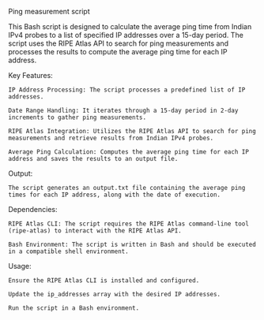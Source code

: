Ping measurement script

This Bash script is designed to calculate the average ping time from Indian IPv4 probes to a list of specified IP addresses over a 15-day period. The script uses the RIPE Atlas API to search for ping measurements and processes the results to compute the average ping time for each IP address.

Key Features:

    IP Address Processing: The script processes a predefined list of IP addresses.

    Date Range Handling: It iterates through a 15-day period in 2-day increments to gather ping measurements.

    RIPE Atlas Integration: Utilizes the RIPE Atlas API to search for ping measurements and retrieve results from Indian IPv4 probes.

    Average Ping Calculation: Computes the average ping time for each IP address and saves the results to an output file.

Output:

    The script generates an output.txt file containing the average ping times for each IP address, along with the date of execution.

Dependencies:

    RIPE Atlas CLI: The script requires the RIPE Atlas command-line tool (ripe-atlas) to interact with the RIPE Atlas API.

    Bash Environment: The script is written in Bash and should be executed in a compatible shell environment.

Usage:

    Ensure the RIPE Atlas CLI is installed and configured.

    Update the ip_addresses array with the desired IP addresses.

    Run the script in a Bash environment.
